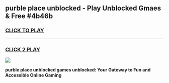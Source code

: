 
## purble place unblocked - Play Unblocked Gmaes & Free #4b46b
<h3>
<a href="https://news.freeplayer.one?title=purble_place_unblocked&ref=24F">CLICK TO PLAY</a></h3>
<hr>

<h3>
<a href="https://news.freeplayer.one?title=purble_place_unblocked&ref=24F">CLICK 2 PLAY</a>
  
</h3>

<a href="https://news.freeplayer.one?title=purble_place_unblocked&ref=24F/"><img src="https://clearcache.store/games.png"></a>


**purble place unblocked games unblocked: Your Gateway to Fun and Accessible Online Gaming**
